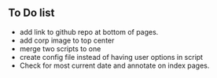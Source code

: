 ## To Do list ##
- add link to github repo at bottom of pages.
- add corp image to top center
- merge two scripts to one
- create config file instead of having user options in script
- Check for most current date and annotate on index pages.

